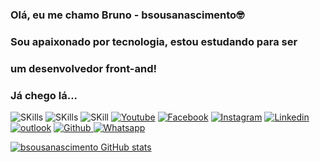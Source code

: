### Olá, eu me chamo Bruno - bsousanascimento🤓
### Sou apaixonado por tecnologia, estou estudando para ser 
### um desenvolvedor front-and!
### Já chego lá...


![SKills](https://img.shields.io/badge/HTML5-E34F26?style=for-the-badge&logo=html5&logoColor=white
)
![SKills](https://img.shields.io/badge/CSS3-1572B6?style=for-the-badge&logo=css3&logoColor=white
)
![SKill](https://img.shields.io/badge/JavaScript-F7DF1E?style=for-the-badge&logo=javascript&logoColor=black)
[![Youtube](https://img.shields.io/badge/YouTube-FF0000?style=for-the-badge&logo=youtube&logoColor=white)](https://www.youtube.com/channel/UCbyE8crMMP4vX0W_HdBCsNA)
[![Facebook](https://img.shields.io/badge/Facebook-1877F2?style=for-the-badge&logo=facebook&logoColor=white)](https://m.facebook.com/Bsousanascimento-324602435120475/) [![Instagram](https://img.shields.io/badge/Instagram-E4405F?style=for-the-badge&logo=instagram&logoColor=white
)](https://www.instagram.com/bsousanascimento/)
[![Linkedin](https://img.shields.io/badge/LinkedIn-0077B5?style=for-the-badge&logo=linkedin&logoColor=white
)](https://www.linkedin.com/in/bruno-de-sousa-nascimento-971689191/?originalSubdomain=br) [![outlook](https://img.shields.io/badge/Microsoft_Outlook-0078D4?style=for-the-badge&logo=microsoft-outlook&logoColor=white)](https://outlook.live.com/mail/0/bsousanascimento@outlook.com)
[![Github](https://img.shields.io/badge/GitHub-100000?style=for-the-badge&logo=github&logoColor=white)
](https://github.com/bsousanascimento/)
[![Whatsapp](https://img.shields.io/badge/WhatsApp-25D366?style=for-the-badge&logo=whatsapp&logoColor=white
)](https://wa.me/+5521966702225)


[![bsousanascimento GitHub stats](https://github-readme-stats.vercel.app/api?username=bsousanascimento )](https://github.com/bsousanascimento/github-readme-stats)

 
 
